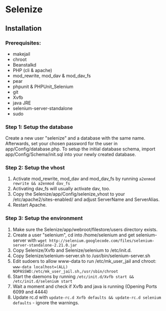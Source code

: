 # Selenize

## Installation

### Prerequisites:

*   makejail
*   chroot
*   Beanstalkd
*   PHP (cli & apache)
*   mod_rewrite, mod_dav & mod_dav_fs
*   pear
*   phpunit & PHPUnit_Selenium
*   git
*   Xvfb
*   java JRE
*   selenium-server-standalone
*   sudo

### Step 1: Setup the database

Create a new user "selenize" and a database with the same name.
Afterwards, set your chosen password for the user in app/Config/database.php.
To setup the initial database schema, import app/Config/Schema/init.sql into your newly created database.

### Step 2: Setup the vhost

1.  Activate mod_rewrite, mod_dav and mod_dav_fs by running `a2enmod rewrite && a2enmod dav_fs`
2.  Activating dav_fs will usually activate dav, too.
3.  Copy the Selenize/app/Config/selenize_vhost to your /etc/apache2/sites-enabled/ and adjust ServerName and ServerAlias.
4.  Restart Apache.

### Step 3: Setup the environment

1.  Make sure the Selenize/app/webroot/filestore/users directory exists.
2.  Create a user "selenium", cd into /home/selenium and get selenium-server with `wget http://selenium.googlecode.com/files/selenium-server-standalone-2.21.0.jar`
3.  Copy Selenize/Xvfb and Selenize/selenium to /etc/init.d.
4.  Copy Selenize/selenium-server.sh to /usr/bin/selenium-server.sh
5.  Edit sudoers to allow www-data to run /etc/mk_user_jail and chroot: `www-data localhost=(ALL) NOPASSWD:/etc/mk_user_jail.sh,/usr/sbin/chroot`
6.  Start the daemons by running `/etc/init.d/Xvfb start && /etc/init.d/selenium start`
7.  Wait a moment and check if Xvfb and java is running (Opening Ports 6099 and 4444)
8.  Update rc.d with `update-rc.d Xvfb defaults && update-rc.d selenium defaults` - ignore the warnings.

